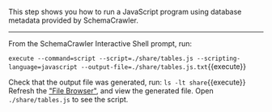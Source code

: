 This step shows you how to run a JavaScript program using database metadata provided by SchemaCrawler.

-----

From the SchemaCrawler Interactive Shell prompt, run:

`execute --command=script --script=./share/tables.js --scripting-language=javascript --output-file=./share/tables.js.txt`{{execute}}

Check that the output file was generated, run: `ls -lt share`{{execute}} Refresh the ["File Browser"](https://[[HOST_SUBDOMAIN]]-80-[[KATACODA_HOST]].environments.katacoda.com), and view the generated file. Open `./share/tables.js` to see the script.
